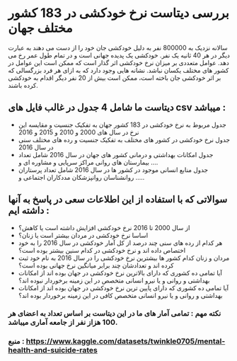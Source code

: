 # بررسی دیتاست نرخ خودکشی در 183 کشور مختلف جهان
سالانه نزدیک به 800000 نفر به دلیل خودکشی جان خود را از دست می دهند به عبارت دیگر در هر 40 ثانیه یک نفر. خودکشی یک پدیده جهانی است و در تمام طول عمر رخ می دهد. عوامل متعددی بر میزان نرخ خودکشی اثر گذار است که ممکن است این عوامل در کشور های مختلف یکسان نباشد. نشانه هایی وجود دارد که به ازای هر فرد بزرگسالی که بر اثر خودکشی جان باخته است، ممکن است بیش از 20 نفر دیگر اقدام به خودکشی کرده باشند.
## دیتاست ما شامل 4 جدول در غالب فایل های csv میباشد :

- جدول مربوط به نرخ خودکشی در 183 کشور جهان به تفکیک جنسیت و مقایسه این نرخ در سال های 2000 و 2010 و 2015 و 2016
- جدول نرخ خودکشی در کشور های مختلف به تفکیک جنسیت و رده های مختلف سنی در سال 2016
- جدول امکانات بهداشتی و درمانی کشور های جهان در سال 2016 شامل تعداد بیمارستان های روانی مراکز سرپایی و مشاوره ای و ....
- جدول منابع انسانی موجود در کشور ها در سال 2016 شامل تعداد پرستاران روانشناسان روانپزشکان مددکاران اجتماعی و .....

## سوالاتی که با استفاده از این اطلاعات سعی در پاسخ به آنها داشته ایم : 

- از سال 2000 تا 2016 نرخ خودکشی افزایش داشته است یا کاهش؟
- اساسا نرخ خودکشی در مردان بیشتر است یا زنان؟
- هر کدام از رده های سنی چند درصد از کل آمار خودکشی در سال 2016 را به خود اختصاص داده اند و نرخ خودکشی در کدام سنین بیشتر بوده است؟
- مردان و زنان کدام کشور ها بیشترین نرخ خودکشی را در سال 2016 به نام خود ثبت کرده اند و تعدادشان چند برابر میانگین نرخ جهانی بوده است؟
- آیا تمامی ده کشوری که دارای بالاترین نرخ خودکشی در جهان بوده اند از امکانات بهداشتی و روانی و یا نیرو انسانی متخصص در این زمینه برخوردار نبوده اند؟
- آیا تمامی ده کشوری که دارای پایین ترین نرخ خودکشی در جهان بوده اند از امکانات بهداشتی و روانی و یا نیرو انسانی متخصص کافی در این زمینه برخوردار بوده اند؟

### نکته مهم : تمامی آمار های ما در این دیتاست بر اساس تعداد به اعضای هر 100 هزاز نفر از جامعه آماری میباشد.
### منبع : https://www.kaggle.com/datasets/twinkle0705/mental-health-and-suicide-rates
  
